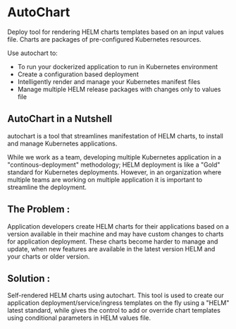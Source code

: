 # AutoChart
Deploy tool for rendering HELM charts templates based on an input values file. Charts are packages of pre-configured Kubernetes resources.

Use autochart to:
  - To run your dockerized application to run in Kubernetes environment
  - Create a configuration based deployment
  - Intelligently render and manage your Kubernetes manifest files
  - Manage multiple HELM release packages with changes only to values file
  
## AutoChart in a Nutshell

autochart is a tool that streamlines manifestation of HELM charts, to install and manage Kubernetes applications. 

While we work as a team, developing multiple Kubernetes application in a "continous-deployment" methodology; HELM deployment is like a "Gold" standard for Kubernetes deployments. However, in an organization where multiple teams are working on multiple application it is important to streamline the deployment.

## The Problem : 
Application developers create HELM charts for their applications based on a version available in their machine and may have custom changes to charts for application deployment. These charts become harder to manage and update, when new features are available in the latest version HELM and your charts or older version. 

## Solution : 
Self-rendered HELM charts using autochart. This tool is used to create our application deployment/service/ingress templates on the fly using a "HELM" latest standard, while gives the control to add or override chart templates using conditional parameters in HELM values file.


